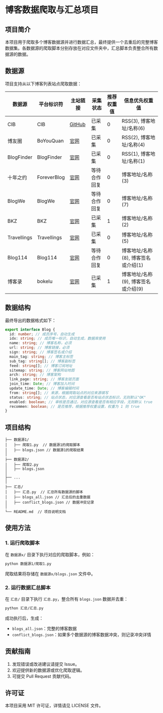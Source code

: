 # 博客数据爬取与汇总项目

## 项目简介
本项目用于爬取多个博客数据源并进行数据汇总，最终提供一个去重后的完整博客数据集。各数据源的爬取脚本分别存放在对应文件夹中，汇总脚本负责整合所有数据源的数据。

## 数据源
项目支持从以下博客列表站点爬取数据：

| 数据源 | 平台标识符 | 主站链接 | 采集状态 | 推荐权重值 | 信息优先权重值 |
|--------|------------|----------|--------------|------------|--------------|
| CIB | CIB | [GitHub](https://github.com/timqian/chinese-independent-blogs) | 已采集 | 0 | RSS(3), 博客地址/名称(6) |
| 博友圈 | BoYouQuan | [官网](https://www.boyouquan.com/blogs) | 已采集 | 0 | RSS(2), 博客地址/名称(4) |
| BlogFinder | BlogFinder | [官网](https://bf.zzxworld.com/) | 已采集 | 0 | RSS(1), 博客地址/名称(1) |
| 十年之约 | ForeverBlog | [官网](https://www.foreverblog.cn/) | 等待合作回复 | 0 | 博客地址/名称(3) |
| BlogWe | BlogWe | [官网](https://blogwe.com/) | 等待合作回复 | 0 | 博客地址/名称(7) |
| BKZ | BKZ | [官网](http://www.jetli.com.cn/) | 已采集 | 1 | 博客地址/名称(2) |
| Travellings | Travellings | [官网](https://travellings.cn) | 已采集 | 0 | 博客地址/名称(5) |
| Blog114 | Blog114 | [官网](https://blog114.com/e/action/ListInfo/?classid=1) | 等待合作回复 | 0 | 博客地址/名称(8), 博客签名或介绍(1) |
| 博客录 | bokelu | [官网](http://https://boke.lu/) | 已采集 | 1 | 博客地址/名称(9), 博客签名或介绍(9) |

## 数据结构
最终导出的数据格式如下：

```typescript
export interface Blog {
  id: number; // 成员序号，自动生成
  idx: string; // 成员唯一标识，自动生成，数据库使用
  name: string; // 博客名称，必须
  url: string; // 博客链接，必须
  sign: string; // 博客签名或介绍
  main_tag: string; // 博客主标签
  sub_tag: string[]; // 博客副标签
  feed: string[]; // 博客订阅地址
  sitemap: string; // 博客网站地图
  arch: string; // 博客架构
  link_page: string; // 博客友链页面
  join_time: Date; // 博客加入时间
  update_time: Date; // 博客编辑时间
  from: string[]; // 来源，根据爬取站点的对应来源填写
  status: string; // 站点状态，对应源查看是否有站点状态标识，无则默认"OK"
  enabled: boolean; // 审核是否通过，对应源查看是否有相应字段，无则默认 true
  recommen: boolean; // 是否推荐，根据推荐权重设置，权重为 1 则 true
}
```

## 项目结构
```
├── 数据源1/
│   ├── 爬取1.py  // 数据源1的爬取脚本
│   ├── blogs.json // 数据源1的爬取结果
│
├── 数据源2/
│   ├── 爬取2.py  
│   ├── blogs.json
│
├── ...
│
├── 汇总/
│   ├── 汇总.py  // 汇总所有数据源的脚本
│   ├── blogs_all.json // 汇总后的去重数据
│   ├── conflict_blogs.json // 数据冲突记录
│
└── README.md  // 项目说明文档
```

## 使用方法

### 1. 运行爬取脚本
在 `数据源x/` 目录下执行对应的爬取脚本，例如：
```bash
python 数据源1/爬取1.py
```
爬取结果将存储在 `数据源x/blogs.json` 文件中。

### 2. 运行数据汇总脚本
在 `汇总/` 目录下执行 `汇总.py`，整合所有 `blogs.json` 数据并去重：
```bash
python 汇总/汇总.py
```
成功执行后，生成：
- `blogs_all.json`：完整的博客数据
- `conflict_blogs.json`：如果多个数据源的博客数据冲突，则记录冲突详情

## 贡献指南
1. 发现错误或改进建议请提交 Issue。
2. 欢迎提供新的数据源或优化爬取逻辑。
3. 可提交 Pull Request 贡献代码。

## 许可证
本项目采用 MIT 许可证，详情请见 LICENSE 文件。

